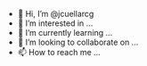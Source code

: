 - 👋 Hi, I’m @jcuellarcg
- 👀 I’m interested in ...
- 🌱 I’m currently learning ...
- 💞️ I’m looking to collaborate on ...
- 📫 How to reach me ...

<!---
jcuellarcg/jcuellarcg is a ✨ special ✨ repository because its `README.md` (this file) appears on your GitHub profile.
You can click the Preview link to take a look at your changes.
--->
